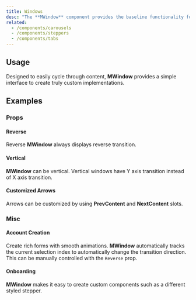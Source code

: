 ```yaml
---
title: Windows
desc: "The **MWindow** component provides the baseline functionality for transitioning content from 1 pane to another. Other components such as **MTabs**, **MCarousel** and **MStepper** utilize this component at their core."
related:
  - /components/carousels
  - /components/steppers
  - /components/tabs
---
```


## Usage

Designed to easily cycle through content, **MWindow** provides a simple interface to create truly custom implementations.

<masa-example file="Examples.components.windows.Usage"></masa-example>

## Examples

### Props

#### Reverse

Reverse **MWindow** always displays reverse transition.

<masa-example file="Examples.components.windows.Reverse"></masa-example>

#### Vertical

**MWindow** can be vertical. Vertical windows have Y axis transition instead of X axis transition.

<masa-example file="Examples.components.windows.Vertical"></masa-example>

#### Customized Arrows

Arrows can be customized by using **PrevContent** and **NextContent** slots.

<masa-example file="Examples.components.windows.CustomizedArrows"></masa-example>

### Misc

#### Account Creation

Create rich forms with smooth animations. **MWindow** automatically tracks the current selection index to automatically change the transition direction. 
This can be manually controlled with the `Reverse` prop.

<masa-example file="Examples.components.windows.AccountCreation"></masa-example>

#### Onboarding

**MWindow** makes it easy to create custom components such as a different styled stepper.

<masa-example file="Examples.components.windows.Onboarding"></masa-example>